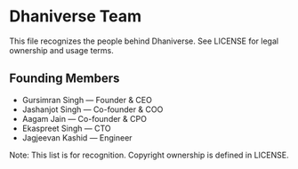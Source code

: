 # Dhaniverse Team

This file recognizes the people behind Dhaniverse. See LICENSE for legal ownership and usage terms.

## Founding Members
- Gursimran Singh — Founder & CEO
- Jashanjot Singh — Co-founder & COO
- Aagam Jain — Co-founder & CPO
- Ekaspreet Singh — CTO
- Jagjeevan Kashid — Engineer

Note: This list is for recognition. Copyright ownership is defined in LICENSE.
